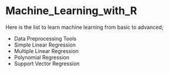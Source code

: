 # Machine_Learning_with_R
Here is the list to learn machine learning from basic to advanced;

- Data Preprocessing Tools
- Simple Linear Regression
- Multiple Linear Regression
- Polynomial Regression
- Support Vector Regression
